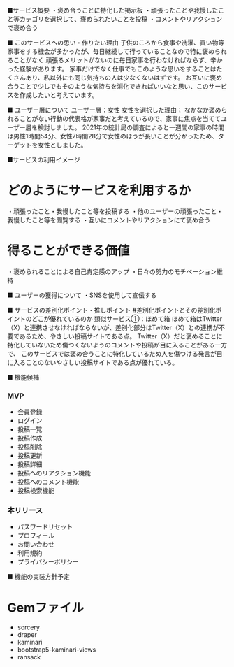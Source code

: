 ■サービス概要
・褒め合うことに特化した掲示板
・頑張ったことや我慢したこと等カテゴリを選択して、褒められたいことを投稿
・コメントやリアクションで褒め合う

■ このサービスへの思い・作りたい理由
子供のころから食事や洗濯、買い物等家事をする機会が多かったが、毎日継続して行っていることなので特に褒められることがなく
頑張るメリットがないのに毎日家事を行わなければならず、辛かった経験があります。
家事だけでなく仕事でもこのような思いをすることはたくさんあり、私以外にも同じ気持ちの人は少なくないはずです。
お互いに褒め合うことで少しでもそのような気持ちを消化できればいいなと思い、このサービスを作成したいと考えています。

■ ユーザー層について
ユーザー層：女性
女性を選択した理由；
なかなか褒められることがない行動の代表格が家事だと考えているので、家事に焦点を当ててユーザー層を検討しました。
2021年の統計局の調査によると一週間の家事の時間は男性1時間54分、女性7時間28分で女性のほうが長いことが分かったため、ターゲットを女性としました。

■サービスの利用イメージ
# どのようにサービスを利用するか
・頑張ったこと・我慢したこと等を投稿する
・他のユーザーの頑張ったこと・我慢したこと等を閲覧する
・互いにコメントやリアクションにて褒め合う
# 得ることができる価値
・褒められることによる自己肯定感のアップ
・日々の努力のモチベーション維持

■ ユーザーの獲得について
・SNSを使用して宣伝する

■ サービスの差別化ポイント・推しポイント
#差別化ポイントとその差別化ポイントのどこが優れているのか
類似サービス①：ほめて箱
ほめて箱はTwitter（X）と連携させなければならないが、差別化部分はTwitter（X）との連携が不要であるため、やさしい投稿サイトである点。
Twitter（X）だと褒めることに特化していないため傷つくないようのコメントや投稿が目に入ることがある一方で、
このサービスでは褒め合うことに特化しているため人を傷つける発言が目に入ることのないやさしい投稿サイトである点が優れている。

■ 機能候補
### MVP
* 会員登録
* ログイン
* 投稿一覧
* 投稿作成
* 投稿削除
* 投稿更新
* 投稿詳細
* 投稿へのリアクション機能
* 投稿へのコメント機能
* 投稿検索機能

### 本リリース
* パスワードリセット
* プロフィール
* お問い合わせ
* 利用規約
* プライバシーポリシー

■ 機能の実装方針予定
# Gemファイル
* sorcery
* draper
* kaminari
* bootstrap5-kaminari-views
* ransack
